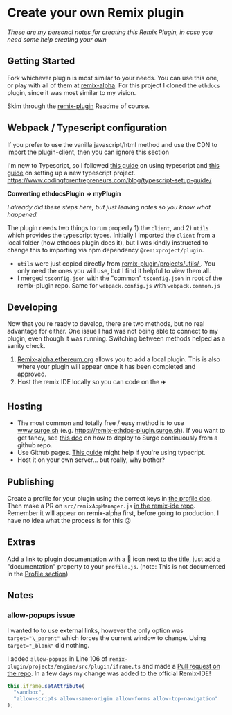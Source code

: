 # Create your own Remix plugin

_These are my personal notes for creating this Remix Plugin, in case you need some help creating your own_

## Getting Started

Fork whichever plugin is most similar to your needs. You can use this one, or play with all of them at [remix-alpha](https://remix-alpha.ethereum.org). For this project I cloned the `ethdocs` plugin, since it was most similar to my vision.

Skim through the [remix-plugin](https://github.com/ethereum/remix-plugin) Readme of course.

## Webpack / Typescript configuration

If you prefer to use the vanilla javascript/html method and use the CDN to import the plugin-client, then you can ignore this section

I'm new to Typescript, so I followed [this guide](https://alligator.io/typescript/new-project/) on using typescript and [this guide](https://github.com/BrianDGLS/express-ts) on setting up a new typescript project. https://www.codingforentrepreneurs.com/blog/typescript-setup-guide/

**Converting ethdocsPlugin => myPlugin**

_I already did these steps here, but just leaving notes so you know what happened._

The plugin needs two things to run properly 1) the `client`, and 2) `utils` which provides the typescript types. Initially I imported the `client` from a local folder (how ethdocs plugin does it), but I was kindly instructed to change this to importing via npm dependency `@remixproject/plugin`.

- `utils` were just copied directly from [remix-plugin/projects/utils/
  ](https://github.com/ethereum/remix-plugin/tree/master/projects/utils). You only need the ones you will use, but I find it helpful to view them all.
- I merged `tsconfig.json` with the "common" `tsconfig.json` in root of the remix-plugin repo. Same for `webpack.config.js` with `webpack.common.js`

## Developing

Now that you're ready to develop, there are two methods, but no real advantage for either. One issue I had was not being able to connect to my plugin, even though it was running. Switching between methods helped as a sanity check.

1. [Remix-alpha.ethereum.org](https://Remix-alpha.ethereum.org) allows you to add a local plugin. This is also where your plugin will appear once it has been completed and approved.
2. Host the remix IDE locally so you can code on the :airplane:

## Hosting

- The most common and totally free / easy method is to use www.surge.sh (e.g. https://remix-ethdoc-plugin.surge.sh). If you want to get fancy, see [this doc](https://surge.sh/help/deploying-continuously-using-git-hooks) on how to deploy to Surge continuously from a github repo.
- Use Github pages. [This guide](https://zubialevich.blogspot.com/2018/09/how-to-build-typescript-github-pages-app.html) might help if you're using typecript.
- Host it on your own server... but really, why bother?

## Publishing

Create a profile for your plugin using the correct keys in [the profile doc](https://github.com/ethereum/remix-plugin/blob/master/doc/deploy/profile.md). Then make a PR on `src/remixAppManager.js` [in the remix-ide repo](https://github.com/ethereum/remix-ide/blob/8d3a09f9b19060509d2789ced8e8d5ee6c9f6e9f/src/remixAppManager.js). Remember it will appear on remix-alpha first, before going to production. I have no idea what the process is for this :confused:

## Extras

Add a link to plugin documentation with a :book: icon next to the title, just add a "documentation" property to your `profile.js`. (note: This is not documented in the [Profile section](https://github.com/ethereum/remix-plugin/blob/master/doc/deploy/profile.md))

## Notes

### allow-popups issue

I wanted to to use external links, however the only option was `target="\_parent"` which forces the current window to change. Using `target="_blank"` did nothing.

I added `allow-popups` in Line 106 of `remix-plugin/projects/engine/src/plugin/iframe.ts` and made a [Pull request on the repo](https://github.com/ethereum/remix-plugin/pull/120). In a few days my change was added to the official Remix-IDE!

```js
this.iframe.setAttribute(
  "sandbox",
  "allow-scripts allow-same-origin allow-forms allow-top-navigation"
);
```
